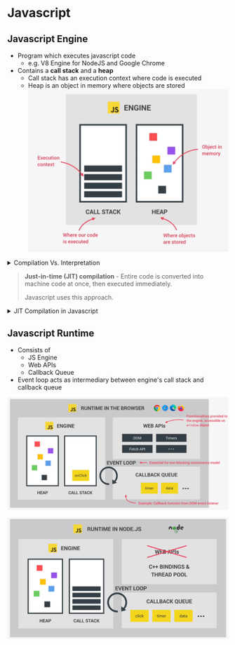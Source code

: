 # **Javascript**

## **Javascript Engine**

* Program which executes javascript code
  * e.g. V8 Engine for NodeJS and Google Chrome
* Contains a **call stack** and a **heap**
  * Call stack has an execution context where code is executed
  * Heap is an object in memory where objects are stored
![Javascript Engine Diagram](../../javascript/images/js-engine.png)

<details>

<summary>
  Compilation Vs. Interpretation
</summary>

  > **Compilation** - Entire code is converted into machine code at once, and written to a binary file that can be executed by a computer.
  >
  > **Interpretation** - Interpreter runs through the source code and executes it line by line.
  >
  > **Compilation** >>>> **Interpretation** (in terms of speed)

</details>

> **Just-in-time (JIT) compilation** - Entire code is converted into machine code at once, then executed immediately.
>
> Javascript uses this approach.

<details>

<summary>
  JIT Compilation in Javascript
</summary>

1. Code is parsed to form an **AST** (Abstract Syntax Tree)
2. This AST is compiled into machine code
3. The machine code is executed instantly (and is very unoptimized)
4. This unoptimized code is recompiled multiple times to optimize it and replaces the previously used code

![JIT Compilation in Javascript](../../javascript/images/jit-compilation.png)

</details>

## **Javascript Runtime**

* Consists of
  * JS Engine
  * Web APIs
  * Callback Queue
* Event loop acts as intermediary between engine's call stack and callback queue

![Javascript Runtime in Browser](../../javascript/images/js-runtime-browser.png)

![Javascript Runtime in Node](../../javascript/images/js-runtime-node.png)